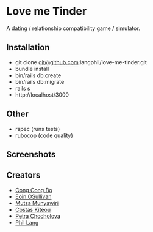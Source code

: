 # Love me Tinder
A dating / relationship compatibility game / simulator.

## Installation
* git clone git@github.com:langphil/love-me-tinder.git
* bundle install
* bin/rails db:create
* bin/rails db:migrate
* rails s
* http://localhost/3000

## Other
* rspec (runs tests)
* rubocop (code quality)

## Screenshots


## Creators
* [Cong Cong Bo](https://github.com/congcongbo)
* [Eoin OSullivan](https://github.com/EOSullivanBerlin)
* [Mutsa Munyawiri](https://github.com/memunyawiri)
* [Costas Kiteou](https://github.com/ckiteou)
* [Petra Chocholova](https://github.com/petrakh)
* [Phil Lang](https://github.com/langphil)

